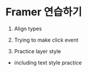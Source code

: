 # Framer 연습하기

1. Align types

2. Trying to make click event

3. Practice layer style 
 - including text style practice

